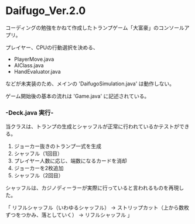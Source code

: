 # Daifugo_Ver.2.0
コーディングの勉強をかねて作成したトランプゲーム「大富豪」のコンソールアプリ。  
  
  
プレイヤー、CPUの行動選択を決める、  
 - PlayerMove.java  
 - AIClass.java  
 - HandEvaluator.java  
   
 などが未実装のため、メインの 'DaifugoSimulation.java' は動作しない。  
   
ゲーム開始後の基本の流れは 'Game.java' に記述されている。  
  
### -Deck.java 実行-
当クラスは、トランプの生成とシャッフルが正常に行われているかテストができる。

1. ジョーカー抜きのトランプ一式を生成
2. シャッフル（1回目）
3. プレイヤー人数に応じ、端数になるカードを消却
4. ジョーカーを2枚追加
5. シャッフル（2回目）

シャッフルは、カジノディーラーが実際に行っていると言われるものを再現した。

「 リフルシャッフル（いわゆるシャッフル） → ストリップカット（上から数枚ずつをつかみ、落としていく） → リフルシャッフル 」
